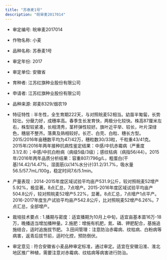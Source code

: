```yaml
---
title: "苏泰麦1号"
description: "皖审麦2017014"
---
```

* 审定编号:  皖审麦2017014

*  作物名称:  小麦

*  品种名称:  苏泰麦1号

*  审定年份:  2017

*  审定单位:  安徽省

* 育种者:  江苏红旗种业股份有限公司

*  申请者:  江苏红旗种业股份有限公司

*  品种来源:  郑麦8329/烟农19

*  特征特性 : 
半冬性，全生育期222天，与对照皖麦52相当。幼苗半匍匐，长势较壮。分蘖力好，成穗率高。春季生长发育快，两极分化较快。株高87厘米左右，株型较紧凑，长相清秀，茎秆弹性较好。旗叶近平举、较长，叶片深绿色，穗层不整齐。落黄及熟相较好。长芒、白壳、白粒、穗长方型。2015/2016年亩穗数平均为47/42万，穗粒数30/33粒，千粒重43/41克。2015年/2016年两年接种抗病性鉴定结果：中感/中抗赤霉病（严重度3.1/2.8）；中感/中抗白粉病（病级5级/3级）；感纹枯病（病指56/44）。2015年/2016年两年品质分析结果：容重807/796g/L，粗蛋白(干基)14.42/14.47%，湿面筋(以14%水分计)31.2/31.7%，吸水量56.5/57.7mL/100g，稳定时间7.6/5.1min。 
 
*  产量表现 : 
2014-2015年度区域试验平均亩产531.9公斤，较对照皖麦52增产5.92%，极显著。8点汇总，7点增产。2015-2016年度区域试验平均亩产504.8公斤，较对照皖麦52增产5.22%，显著。8点汇总，7点增产1点平产。2016-2017年度生产试验平均亩产542.8公斤，比对照皖麦52增产6.26%。7点汇总，全部增产。 

*  栽培技术要点 : 
1.播期与密度：适宜播期为10月上中旬，适宜亩基本苗16万-18万，晚播适当增加播种量。2.施肥：增施有机肥，氮、磷、钾肥配合，基施追施结合，适时追施拔节肥。 3.田间管理：注意防治赤霉病、纹枯病、白粉病等病害，返青后拔节前，适时化控，预防倒伏。 

*  审定意见 : 
符合安徽省小麦品种审定标准，通过审定。适宜在安徽沿淮、淮北地区推广种植，需要注意对赤霉病、纹枯病等病害进行防治。
